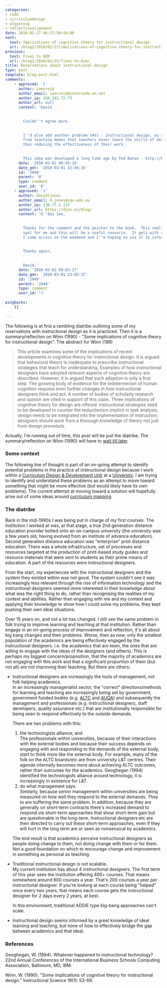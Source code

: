```yaml
---
categories:
- c2d2
- curriculumdesign
- elearning
- reflectivealignment
date: 2010-02-27 06:37:56+10:00
next:
  text: Implications of cognitive theory for instructional design
  url: /blog2/2010/02/27/implications-of-cognitive-theory-for-instructional-design/
previous:
  text: Fixes to BIM
  url: /blog2/2010/02/25/fixes-to-bim/
title: Reservations about instructional design
type: post
template: blog-post.html
comments:
    - approved: '1'
      author: iancreid
      author_email: iancreid@internode.on.net
      author_ip: 150.101.72.73
      author_url: null
      content: 'David
    
    
        Couldn''t agree more.
    
    
        I''d also add another problem (#3) - instructional design, as a separate discipline
        from teaching means that teachers never learn the skills of designing good experiences,
        thus reducing the effectiveness of their work.
    
    
        This idea was developed a long time ago by Ted Nunan - http://books.google.com.au/books?id=l_4NAAAAQAAJ'
      date: '2010-03-02 08:56:16'
      date_gmt: '2010-03-01 22:56:16'
      id: '2948'
      parent: '0'
      type: comment
      user_id: '0'
    - approved: '1'
      author: davidtjones
      author_email: d.jones@cqu.edu.au
      author_ip: 138.77.2.133
      author_url: https://djon.es/blog/
      content: 'G''day Ian,
    
    
        Thanks for the comment and the pointer to the book.  This really hits a sweet
        spot for me and this will be a useful resource.  It gels with some other literature
        I came across on the weekend and I''m hoping to use it to inform some future work.
    
    
        Thanks again.
    
    
        David.'
      date: '2010-03-02 09:03:37'
      date_gmt: '2010-03-01 23:03:37'
      id: '2949'
      parent: '2948'
      type: comment
      user_id: '1'
    
pingbacks:
    []
    
---
```

The following is at first a rambling diatribe outlining some of my reservations with instructional design as it is practiced. Then it is a summary/reflection on Winn (1990) - "Some implications of cognitive theory for instructional design". The abstract for Winn (199)

> This article examines some of the implications of recent developments in cognitive theory for instmctional design. It is argued that behavioral theory is inadequate to prescribe instructional strategies that teach for understanding. Examples of how instructional designers have adopted relevant aspects of cognitive theory are described. However, it is argued that such adoption is only a first step. The growing body of evidence for the indeterminism of human cognition requires even further changes in how instructional designers think and act. A number of bodies of scholarly research and opinion are cited in support of this claim. Three implications of cognitive theory for design are offered: instructional strategies need to be developed to counter the reductienism implicit in task analysis; design needs to be integrated into the implementation of instruction; designers should work from a thorough knowledge of theory not just from design proceduts.

Actually, I'm running out of time, this post will be just the diatribe. The summary/reflection on Winn (1990) will have to [wait till later](/blog2/2010/02/27/implications-of-cognitive-theory-for-instructional-design/).

### Some context

The following line of thought is part of an on-going attempt to identify potential problems in the practice of instructional design because I work within a [Curriculum Design & Development Unit](http://cddu.cqu.edu.au/) at a [University](http://www.cqu.edu.au/). I am trying to identify and understand these problems as an attempt to move toward something that might be more effective (but would likely have its own problems). The current attempt at moving toward a solution will hopefully arise out of some ideas around [curriculum mapping](/blog2/research/curriculum-mapping/).

### The diatribe

Back in the mid-1990s I was being put in charge of my first courses. The institution I worked at was, at that stage, a true 2nd generation distance education provider bolted onto an on-campus university (the university was a few years old, having evolved from an institute of advance education). Second generation distance education was "enterprise" print distance education. There was a whole infrastructure, set of processes and resources targeted at the production of print-based study guides and resource materials that were sent to students as their prime means of education. A part of the resources were instructional designers.

From the start, my experiences with the instructional designers and the system they existed within was not good. The system couldn't see it was increasingly less relevant through the rise of information technology and the instructional designers seemed more interested in their knowledge about what was the right thing to do, rather than recognising the realities of my context and abilities. Rather than engaging with me and my context and applying their knowledge to show how I could solve my problems, they kept pushing their own ideal situations.

Over 15 years on, and not a lot has changed. I still see the same problem in folk trying to improve learning and teaching at that institution. Rather than engage in an on-going process of improvement and reflection, it's all about big bang changes and their problems. Worse, then as now, only the smallest population of the academics are being effectively engaged by the instructional designers. i.e. the academics that are keen, the ones that are willing to engage with the ideas of the designers (and others). This is perhaps my biggest concern/proposition, that the majority of academics are not engaging with this work and that a significant proportion of them (but not all) are not improving their teaching. But there are others:

- Instructional designers are increasingly the tools of management, not folk helping academics.  
    In an increasingly managerialist sector, the "correct" directions/methods for learning and teaching are increasingly being set by government, government funded bodies (e.g. [ALTC](http://www.altc.edu.au/) and [AUQA](http://www.auqa.edu.au/)) and subsequently the management and professionals (e.g. instructional designers, staff developers, quality assurance etc.) that are institutionally responsible for being seen to respond effectively to the outside demands.
    
    There are two problems with this:
    
    1. the technologists alliance; and  
        The professionals within universities, because of their interactions with the external bodies and because their success depends on engaging with and responding to the demands of the external body, start to think more like the external body. For example, many of the folk on the ALTC boards/etc are from university L&T centres. Their agenda internally becomes more about achieving ALTC outcomes, rather than outcomes for the academics. Geoghegan (1994) identified the technologists alliance around technology, it is increasingly in existence for L&T.
    2. do what management says.  
        Similarly, because senior management within universities are being measured on how well they respond to the external demands. They to are suffering the same problem. In addition, because they are generally on short-term contracts there's increased demand to respond via short-term approaches that show short-term gain but are questionable in the long-term. Instructional designers etc are then directed to carry out these short-term approaches, even if they will hurt in the long term are or seen as nonsensical by academics.
    
    The end result is that academics perceive instructional designers as people doing change to them, not doing change with them or for them. Not a good foundation on which to encourage change and improvement in something as personal as teaching.
    
- Traditional instructional design is not scalable.  
    My current institution has about 4 instructional designers. The first term of this year sees the institution offering 400+ courses. That means somewhere around 800 courses a year. That's 200 courses a year per instructional designer. If you're looking at each course being "helped" once every two years, that means each course gets the instructional designer for 2 days every 2 years, at best.
    
    In this environment, traditional ADDIE type big-bang approaches can't scale.
    
- Instructional design seems informed by a great knowledge of ideal learning and teaching, but none of how to effectively bridge the gap between academics and that ideal.

### References

Geoghegan, W. (1994). Whatever happened to instructional technology? 22nd Annual Conferences of the International Business Schools Computing Association, Baltimore, MD, IBM.

Winn, W. (1990). "Some implications of cognitive theory for instructional design." Instructional Science 19(1): 53-69.